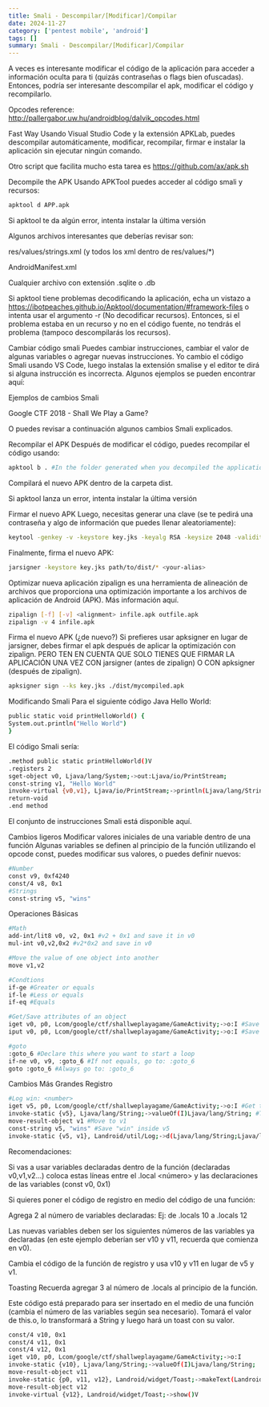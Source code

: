 ```yaml
---
title: Smali - Descompilar/[Modificar]/Compilar
date: 2024-11-27
category: ['pentest mobile', 'android']
tags: []
summary: Smali - Descompilar/[Modificar]/Compilar
---
```


A veces es interesante modificar el código de la aplicación para acceder a información oculta para ti (quizás contraseñas o flags bien ofuscadas). Entonces, podría ser interesante descompilar el apk, modificar el código y recompilarlo.

Opcodes reference: http://pallergabor.uw.hu/androidblog/dalvik_opcodes.html

Fast Way
Usando Visual Studio Code y la extensión APKLab, puedes descompilar automáticamente, modificar, recompilar, firmar e instalar la aplicación sin ejecutar ningún comando.

Otro script que facilita mucho esta tarea es https://github.com/ax/apk.sh

Decompile the APK
Usando APKTool puedes acceder al código smali y recursos:

```bash
apktool d APP.apk
```

Si apktool te da algún error, intenta instalar la última versión

Algunos archivos interesantes que deberías revisar son:

res/values/strings.xml (y todos los xml dentro de res/values/*)

AndroidManifest.xml

Cualquier archivo con extensión .sqlite o .db

Si apktool tiene problemas decodificando la aplicación, echa un vistazo a https://ibotpeaches.github.io/Apktool/documentation/#framework-files o intenta usar el argumento 
-r
 (No decodificar recursos). Entonces, si el problema estaba en un recurso y no en el código fuente, no tendrás el problema (tampoco descompilarás los recursos).

Cambiar código smali
Puedes cambiar instrucciones, cambiar el valor de algunas variables o agregar nuevas instrucciones. Yo cambio el código Smali usando VS Code, luego instalas la extensión smalise y el editor te dirá si alguna instrucción es incorrecta.
Algunos ejemplos se pueden encontrar aquí:

Ejemplos de cambios Smali

Google CTF 2018 - Shall We Play a Game?

O puedes revisar a continuación algunos cambios Smali explicados.

Recompilar el APK
Después de modificar el código, puedes recompilar el código usando:

```bash
apktool b . #In the folder generated when you decompiled the application
```

Compilará el nuevo APK dentro de la carpeta dist.

Si apktool lanza un error, intenta instalar la última versión

Firmar el nuevo APK
Luego, necesitas generar una clave (se te pedirá una contraseña y algo de información que puedes llenar aleatoriamente):

```bash
keytool -genkey -v -keystore key.jks -keyalg RSA -keysize 2048 -validity 10000 -alias <your-alias>
```

Finalmente, firma el nuevo APK:

```bash
jarsigner -keystore key.jks path/to/dist/* <your-alias>
```

Optimizar nueva aplicación
zipalign es una herramienta de alineación de archivos que proporciona una optimización importante a los archivos de aplicación de Android (APK). Más información aquí.

```bash
zipalign [-f] [-v] <alignment> infile.apk outfile.apk
zipalign -v 4 infile.apk
```

Firma el nuevo APK (¿de nuevo?)
Si prefieres usar apksigner en lugar de jarsigner, debes firmar el apk después de aplicar la optimización con zipalign. PERO TEN EN CUENTA QUE SOLO TIENES QUE FIRMAR LA APLICACIÓN UNA VEZ CON jarsigner (antes de zipalign) O CON apksigner (después de zipalign).

```bash
apksigner sign --ks key.jks ./dist/mycompiled.apk
```

Modificando Smali
Para el siguiente código Java Hello World:

```bash
public static void printHelloWorld() {
System.out.println("Hello World")
}
```

El código Smali sería:

```bash
.method public static printHelloWorld()V
.registers 2
sget-object v0, Ljava/lang/System;->out:Ljava/io/PrintStream;
const-string v1, "Hello World"
invoke-virtual {v0,v1}, Ljava/io/PrintStream;->println(Ljava/lang/String;)V
return-void
.end method
```

El conjunto de instrucciones Smali está disponible aquí.

Cambios ligeros
Modificar valores iniciales de una variable dentro de una función
Algunas variables se definen al principio de la función utilizando el opcode const, puedes modificar sus valores, o puedes definir nuevos:

```bash
#Number
const v9, 0xf4240
const/4 v8, 0x1
#Strings
const-string v5, "wins"
```

Operaciones Básicas

```bash
#Math
add-int/lit8 v0, v2, 0x1 #v2 + 0x1 and save it in v0
mul-int v0,v2,0x2 #v2*0x2 and save in v0

#Move the value of one object into another
move v1,v2

#Condtions
if-ge #Greater or equals
if-le #Less or equals
if-eq #Equals

#Get/Save attributes of an object
iget v0, p0, Lcom/google/ctf/shallweplayagame/GameActivity;->o:I #Save this.o inside v0
iput v0, p0, Lcom/google/ctf/shallweplayagame/GameActivity;->o:I #Save v0 inside this.o

#goto
:goto_6 #Declare this where you want to start a loop
if-ne v0, v9, :goto_6 #If not equals, go to: :goto_6
goto :goto_6 #Always go to: :goto_6
```

Cambios Más Grandes
Registro

```bash
#Log win: <number>
iget v5, p0, Lcom/google/ctf/shallweplayagame/GameActivity;->o:I #Get this.o inside v5
invoke-static {v5}, Ljava/lang/String;->valueOf(I)Ljava/lang/String; #Transform number to String
move-result-object v1 #Move to v1
const-string v5, "wins" #Save "win" inside v5
invoke-static {v5, v1}, Landroid/util/Log;->d(Ljava/lang/String;Ljava/lang/String;)I #Logging "Wins: <num>"
```

Recomendaciones:

Si vas a usar variables declaradas dentro de la función (declaradas v0,v1,v2...) coloca estas líneas entre el .local <número> y las declaraciones de las variables (const v0, 0x1)

Si quieres poner el código de registro en medio del código de una función:

Agrega 2 al número de variables declaradas: Ej: de .locals 10 a .locals 12

Las nuevas variables deben ser los siguientes números de las variables ya declaradas (en este ejemplo deberían ser v10 y v11, recuerda que comienza en v0).

Cambia el código de la función de registro y usa v10 y v11 en lugar de v5 y v1.

Toasting
Recuerda agregar 3 al número de .locals al principio de la función.

Este código está preparado para ser insertado en el medio de una función (cambia el número de las variables según sea necesario). Tomará el valor de this.o, lo transformará a String y luego hará un toast con su valor.

```bash
const/4 v10, 0x1
const/4 v11, 0x1
const/4 v12, 0x1
iget v10, p0, Lcom/google/ctf/shallweplayagame/GameActivity;->o:I
invoke-static {v10}, Ljava/lang/String;->valueOf(I)Ljava/lang/String;
move-result-object v11
invoke-static {p0, v11, v12}, Landroid/widget/Toast;->makeText(Landroid/content/Context;Ljava/lang/CharSequence;I)Landroid/widget/Toast;
move-result-object v12
invoke-virtual {v12}, Landroid/widget/Toast;->show()V
```
